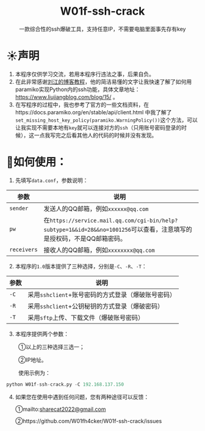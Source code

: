 <h1 align="center">W01f-ssh-crack</h1>  
<div align="center">一款综合性的ssh爆破工具，支持任意IP，不需要电脑里面事先存有key</div>

# :sunny:声明

1. 本程序仅供学习交流，若用本程序行违法之事，后果自负。
2. 在此非常感谢[刘江的博客教程](https://www.liujiangblog.com/)，他的简洁易懂的文字让我快速了解了如何用paramiko实现Python内的ssh功能，具体文章地址：https://www.liujiangblog.com/blog/15/ 。
3. 在写程序的过程中，我也参考了官方的一些文档资料，在https://docs.paramiko.org/en/stable/api/client.html 中我了解了`set_missing_host_key_policy(paramiko.WarningPolicy())`这个方法，可以让我实现不需要本地有`key`就可以连接对方的`ssh`（只用账号密码登录的时候），这一点我写完之后看其他人的代码的时候并没有发现。

# :foggy:如何使用：

1. 先填写`data.conf`，参数说明：
  
  | 参数  | 说明  |
  | --- | --- |
  | `sender` | 发送人的QQ邮箱，例如`xxxxxx@qq.com` |
  | `pw` | 在`https://service.mail.qq.com/cgi-bin/help?subtype=1&&id=28&&no=1001256`可以查看，注意填写的是授权码，不是QQ邮箱密码。 |
  | `receivers` | 接收人的QQ邮箱，例如`xxxxxxxx@qq.com` |
  

2. 本程序的`1.0`版本提供了三种选择，分别是`-C`、`-R`、`-T`：
  
  | 参数  | 说明  |
  | --- | --- |
  | `-C` | 采用`sshclient`+账号密码的方式登录（爆破账号密码） |
  | `-R` | 采用`sshclient`+公钥秘钥的方式登录（爆破密码） |
  | `-T` | 采用`sftp`上传、下载文件（爆破账号密码） |
  

3. 本程序提供两个参数：
  

        ①以上的三种选择三选一；

        ②IP地址。

        使用示例为：

```python
python W01f-ssh-crack.py -C 192.168.137.150
```

4. 如果您在使用中遇到任何问题，您有两种途径可以反馈：
  
    ①mailto:[sharecat2022@gmail.com](mailto:sharecat2022@gmail.com)
  
    ②https://github.com/W01fh4cker/W01f-ssh-crack/issues
